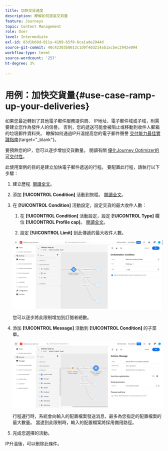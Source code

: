 ```yaml
---
title: 加快交貨速度
description: 瞭解如何提高交貨量
feature: Journeys
topic: Content Management
role: User
level: Intermediate
exl-id: 83d1b68d-011a-4109-b5f0-6ca1ade2944d
source-git-commit: 40c42303b8013c1d9f4dd214ab1acbec2942e094
workflow-type: tm+mt
source-wordcount: '257'
ht-degree: 3%

---
```


# 用例：加快交貨量{#use-case-ramp-up-your-deliveries}

如果您最近轉到了其他電子郵件服務提供商、 IP地址、電子郵件域或子域，則需要建立您作為發件人的信譽。 否則，您的遞送可能會被阻止或移動到收件人郵箱的垃圾郵件資料夾。 瞭解如何通過IP升溫提高您的電子郵件聲譽 [交付能力最佳實踐指南](https://experienceleague.adobe.com/docs/deliverability-learn/deliverability-best-practice-guide/additional-resources/generic-resources/increase-reputation-with-ip-warming.html){target=&quot;_blank&quot;}。

要預熱您的IP，您可以逐步增加交貨數量。 閱讀有關 [優化Journey Optimizer的可交付性](../reports/deliverability.md)。

此使用案例的目的是建立加快電子郵件遞送的行程。 要配置此行程，請執行以下步驟：

1. 建立歷程. [閱讀全文](journey-gs.md)。

1. 添加 **[!UICONTROL Condition]** 活動到旅程。 [閱讀全文](condition-activity.md)。

1. 在 **[!UICONTROL Condition]** 活動設定，設定交貨的最大收件人數：

   1. 在 **[!UICONTROL Condition]** 活動設定，設定 **[!UICONTROL Type]** 欄位 **[!UICONTROL Profile cap]**。 [閱讀全文](condition-activity.md#profile_cap)。

   1. 設定 **[!UICONTROL Limit]** 到此傳遞的最大收件人數。

   ![](assets/profile-cap-condition.png)

   您可以逐步將此限制增加到訂閱者總數。

1. 添加 **[!UICONTROL Message]** 活動到 **[!UICONTROL Condition]** 的子菜單。

   ![](assets/ramp-up-deliveries-message.png)

   行程運行時，系統會向輸入的配置檔案發送消息，最多為您指定的配置檔案的最大數量。 當達到此限制時，輸入的配置檔案將採用備用路徑。

1. 完成您選擇的活動。

IP升溫後，可以刪除此條件。
